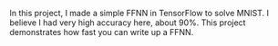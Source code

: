 In this project, I made a simple FFNN in TensorFlow to solve MNIST. I
believe I had very high accuracy here, about 90%. This project
demonstrates how fast you can write up a FFNN.
